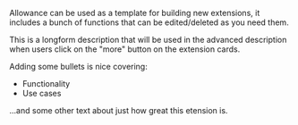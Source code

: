 Allowance can be used as a template for building new extensions, it includes a bunch of functions that can be edited/deleted as you need them.

This is a longform description that will be used in the advanced description when users click on the "more" button on the extension cards.

Adding some bullets is nice covering:

- Functionality
- Use cases

...and some other text about just how great this etension is.
